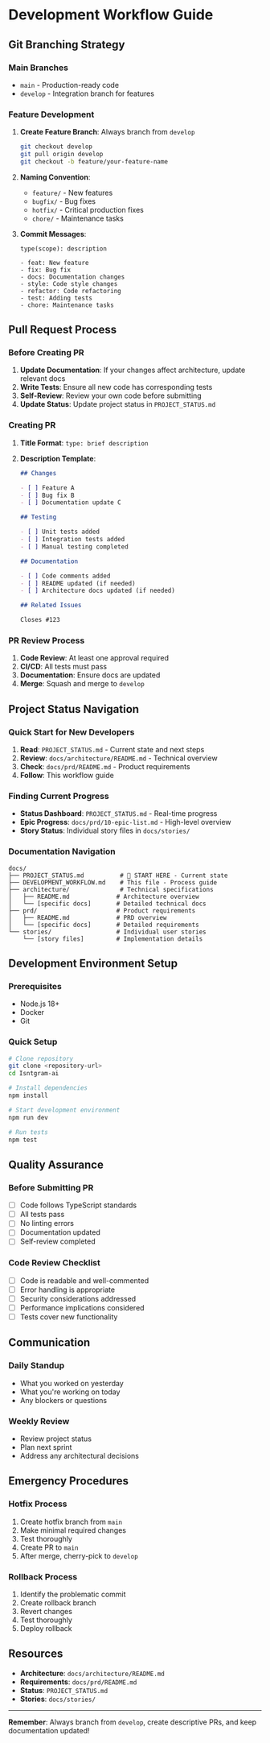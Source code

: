 # Development Workflow Guide

## Git Branching Strategy

### Main Branches

- `main` - Production-ready code
- `develop` - Integration branch for features

### Feature Development

1. **Create Feature Branch**: Always branch from `develop`

   ```bash
   git checkout develop
   git pull origin develop
   git checkout -b feature/your-feature-name
   ```

2. **Naming Convention**:
   - `feature/` - New features
   - `bugfix/` - Bug fixes
   - `hotfix/` - Critical production fixes
   - `chore/` - Maintenance tasks

3. **Commit Messages**:

   ```
   type(scope): description

   - feat: New feature
   - fix: Bug fix
   - docs: Documentation changes
   - style: Code style changes
   - refactor: Code refactoring
   - test: Adding tests
   - chore: Maintenance tasks
   ```

## Pull Request Process

### Before Creating PR

1. **Update Documentation**: If your changes affect architecture, update relevant docs
2. **Write Tests**: Ensure all new code has corresponding tests
3. **Self-Review**: Review your own code before submitting
4. **Update Status**: Update project status in `PROJECT_STATUS.md`

### Creating PR

1. **Title Format**: `type: brief description`
2. **Description Template**:

   ```markdown
   ## Changes

   - [ ] Feature A
   - [ ] Bug fix B
   - [ ] Documentation update C

   ## Testing

   - [ ] Unit tests added
   - [ ] Integration tests added
   - [ ] Manual testing completed

   ## Documentation

   - [ ] Code comments added
   - [ ] README updated (if needed)
   - [ ] Architecture docs updated (if needed)

   ## Related Issues

   Closes #123
   ```

### PR Review Process

1. **Code Review**: At least one approval required
2. **CI/CD**: All tests must pass
3. **Documentation**: Ensure docs are updated
4. **Merge**: Squash and merge to `develop`

## Project Status Navigation

### Quick Start for New Developers

1. **Read**: `PROJECT_STATUS.md` - Current state and next steps
2. **Review**: `docs/architecture/README.md` - Technical overview
3. **Check**: `docs/prd/README.md` - Product requirements
4. **Follow**: This workflow guide

### Finding Current Progress

- **Status Dashboard**: `PROJECT_STATUS.md` - Real-time progress
- **Epic Progress**: `docs/prd/10-epic-list.md` - High-level overview
- **Story Status**: Individual story files in `docs/stories/`

### Documentation Navigation

```
docs/
├── PROJECT_STATUS.md          # 🚀 START HERE - Current state
├── DEVELOPMENT_WORKFLOW.md    # This file - Process guide
├── architecture/              # Technical specifications
│   ├── README.md             # Architecture overview
│   └── [specific docs]       # Detailed technical docs
├── prd/                      # Product requirements
│   ├── README.md             # PRD overview
│   └── [specific docs]       # Detailed requirements
└── stories/                  # Individual user stories
    └── [story files]         # Implementation details
```

## Development Environment Setup

### Prerequisites

- Node.js 18+
- Docker
- Git

### Quick Setup

```bash
# Clone repository
git clone <repository-url>
cd Isntgram-ai

# Install dependencies
npm install

# Start development environment
npm run dev

# Run tests
npm test
```

## Quality Assurance

### Before Submitting PR

- [ ] Code follows TypeScript standards
- [ ] All tests pass
- [ ] No linting errors
- [ ] Documentation updated
- [ ] Self-review completed

### Code Review Checklist

- [ ] Code is readable and well-commented
- [ ] Error handling is appropriate
- [ ] Security considerations addressed
- [ ] Performance implications considered
- [ ] Tests cover new functionality

## Communication

### Daily Standup

- What you worked on yesterday
- What you're working on today
- Any blockers or questions

### Weekly Review

- Review project status
- Plan next sprint
- Address any architectural decisions

## Emergency Procedures

### Hotfix Process

1. Create hotfix branch from `main`
2. Make minimal required changes
3. Test thoroughly
4. Create PR to `main`
5. After merge, cherry-pick to `develop`

### Rollback Process

1. Identify the problematic commit
2. Create rollback branch
3. Revert changes
4. Test thoroughly
5. Deploy rollback

## Resources

- **Architecture**: `docs/architecture/README.md`
- **Requirements**: `docs/prd/README.md`
- **Status**: `PROJECT_STATUS.md`
- **Stories**: `docs/stories/`

---

**Remember**: Always branch from `develop`, create descriptive PRs, and keep documentation updated!
